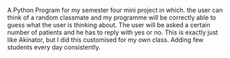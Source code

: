 A Python Program for my semester four mini project in which. the user can think of a random classmate and my programme will be correctly able to guess what the user is thinking about. The user will be asked a certain number of patients and he has to reply with yes or no. This is exactly just like Akinator, but I did this customised for my own class.
Adding few students every day consistently.

